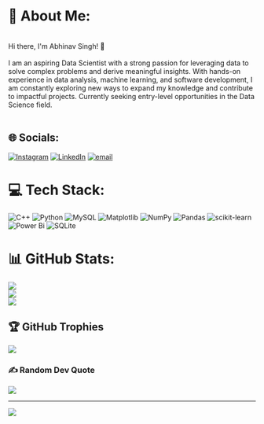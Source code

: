 # 💫 About Me:
<br>Hi there, I'm Abhinav Singh! 👋<br><br>I am an aspiring Data Scientist with a strong passion for leveraging data to solve complex problems and derive meaningful insights. With hands-on experience in data analysis, machine learning, and software development, I am constantly exploring new ways to expand my knowledge and contribute to impactful projects. Currently seeking entry-level opportunities in the Data Science field.<br><br>

## 🌐 Socials:
[![Instagram](https://img.shields.io/badge/Instagram-%23E4405F.svg?logo=Instagram&logoColor=white)](https://instagram.com/soberxabhi) [![LinkedIn](https://img.shields.io/badge/LinkedIn-%230077B5.svg?logo=linkedin&logoColor=white)](https://linkedin.com/in/abhinavxsingh28 ) [![email](https://img.shields.io/badge/Email-D14836?logo=gmail&logoColor=white)](mailto:abhinavxsingh28@gmail.com) 

# 💻 Tech Stack:
![C++](https://img.shields.io/badge/c++-%2300599C.svg?style=for-the-badge&logo=c%2B%2B&logoColor=white) ![Python](https://img.shields.io/badge/python-3670A0?style=for-the-badge&logo=python&logoColor=ffdd54) ![MySQL](https://img.shields.io/badge/mysql-4479A1.svg?style=for-the-badge&logo=mysql&logoColor=white) ![Matplotlib](https://img.shields.io/badge/Matplotlib-%23ffffff.svg?style=for-the-badge&logo=Matplotlib&logoColor=black) ![NumPy](https://img.shields.io/badge/numpy-%23013243.svg?style=for-the-badge&logo=numpy&logoColor=white) ![Pandas](https://img.shields.io/badge/pandas-%23150458.svg?style=for-the-badge&logo=pandas&logoColor=white) ![scikit-learn](https://img.shields.io/badge/scikit--learn-%23F7931E.svg?style=for-the-badge&logo=scikit-learn&logoColor=white) ![Power Bi](https://img.shields.io/badge/power_bi-F2C811?style=for-the-badge&logo=powerbi&logoColor=black) ![SQLite](https://img.shields.io/badge/sqlite-%2307405e.svg?style=for-the-badge&logo=sqlite&logoColor=white)
# 📊 GitHub Stats:
![](https://github-readme-stats.vercel.app/api?username=singhxabhinav&theme=dark&hide_border=false&include_all_commits=false&count_private=false)<br/>
![](https://github-readme-streak-stats.herokuapp.com/?user=singhxabhinav&theme=dark&hide_border=false)<br/>
![](https://github-readme-stats.vercel.app/api/top-langs/?username=singhxabhinav&theme=dark&hide_border=false&include_all_commits=false&count_private=false&layout=compact)

## 🏆 GitHub Trophies
![](https://github-profile-trophy.vercel.app/?username=singhxabhinav&theme=radical&no-frame=false&no-bg=true&margin-w=4)

### ✍️ Random Dev Quote
![](https://quotes-github-readme.vercel.app/api?type=horizontal&theme=radical)

---
[![](https://visitcount.itsvg.in/api?id=singhxabhinav&icon=0&color=13)](https://visitcount.itsvg.in)

<!-- Proudly created with GPRM ( https://gprm.itsvg.in ) -->
